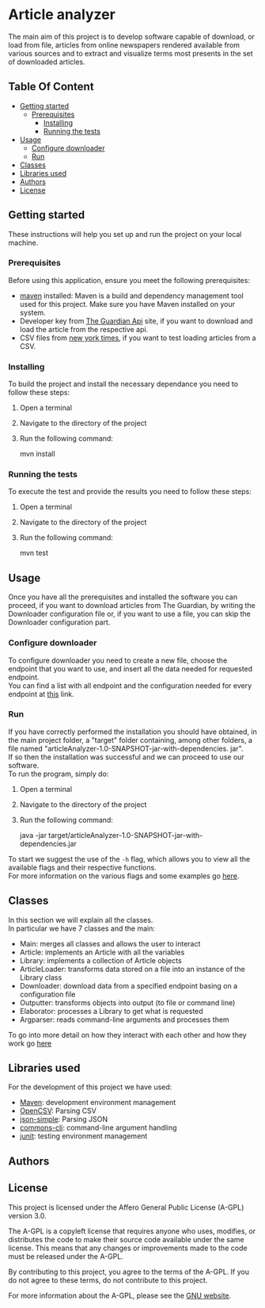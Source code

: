 # Article analyzer

The main aim of this project is to develop software capable of download, or load from file, articles from online newspapers rendered available from various sources and to extract and visualize terms most presents in the set of downloaded articles.

## Table Of Content
- [Getting started](#getting-started)
  - [Prerequisites](#prerequisites)
    - [Installing](#installing)
    - [Running the tests](#running-the-tests)
- [Usage](#usage)
    - [Configure downloader](#configure-downloader)
    - [Run](#run)
- [Classes](#classes)
- [Libraries used](#libraries-used)
- [Authors](#authors)
- [License](#license)


## Getting started
These instructions will help you set up and run the project on your local machine.

### Prerequisites
Before using this application, ensure you meet the following prerequisites:

- [maven](https://maven.apache.org/) installed: Maven is a build and dependency management tool used for this project. Make sure you have Maven installed on your system.
- Developer key from [The Guardian Api](https://open-platform.theguardian.com/) site, if you want to download and load the article from the respective api.      
- CSV files from [new york times](https://www.nytimes.com/), if you want to test loading articles from a CSV.     

### Installing
To build the project and install the necessary dependance you need to follow these steps:    
1. Open a terminal     
2. Navigate to the directory of the project     
3. Run the following command:     

    mvn install
   
### Running the tests
To execute the test and provide the results you need to follow these steps:      
1. Open a terminal      
2. Navigate to the directory of the project     
3. Run the following command:     

    mvn test

## Usage
Once you have all the prerequisites and installed the software you can proceed, if you want to download articles from The Guardian, by writing the Downloader configuration file or, if you want to use a file, you can skip the Downloader configuration part.    

### Configure downloader
To configure downloader you need to create a new file, choose the endpoint that you want to use, and insert all the data needed for requested endpoint.         
You can find a list with all endpoint and the configuration needed for every endpoint at [this](endpoint.html) link.     

### Run
If you have correctly performed the installation you should have obtained, in the main project folder, a "target" folder containing, among other folders, a file named "articleAnalyzer-1.0-SNAPSHOT-jar-with-dependencies. jar".           
If so then the installation was successful and we can proceed to use our software.    
To run the program, simply do:     
1. Open a terminal     
2. Navigate to the directory of the project      
3. Run the following command:      
   
    java -jar target/articleAnalyzer-1.0-SNAPSHOT-jar-with-dependencies.jar <flag>

To start we suggest the use of the `-h` flag, which allows you to view all the available flags and their respective functions.        
For more information on the various flags and some examples go [here](run.html).     

## Classes
In this section we will explain all the classes.      
In particular we have 7 classes and the main:     

- Main: merges all classes and allows the user to interact     
- Article: implements an Article with all the variables    
- Library: implements a collection of Article objects     
- ArticleLoader: transforms data stored on a file into an instance of the Library class  
- Downloader: download data from a specified endpoint basing on a configuration file   
- Outputter: transforms objects into output (to file or command line) 
- Elaborator: processes a Library to get what is requested     
- Argparser: reads command-line arguments and processes them           

To go into more detail on how they interact with each other and how they work go [here](classes.html) 

## Libraries used
For the development of this project we have used:

- [Maven](https://maven.apache.org/): development environment management
- [OpenCSV](https://opencsv.sourceforge.net/): Parsing CSV
- [json-simple](https://code.google.com/archive/p/json-simple/): Parsing JSON
- [commons-cli](https://commons.apache.org/proper/commons-cli/): command-line argument handling
- [junit](https://junit.org/junit5/): testing environment management

## Authors

## License
This project is licensed under the Affero General Public License (A-GPL) version 3.0. 

The A-GPL is a copyleft license that requires anyone who uses, modifies, or distributes the code to make their source code available under the same license. This means that any changes or improvements made to the code must be released under the A-GPL.

By contributing to this project, you agree to the terms of the A-GPL. If you do not agree to these terms, do not contribute to this project.

For more information about the A-GPL, please see the [GNU website](https://www.gnu.org/licenses/agpl-3.0.en.html).
